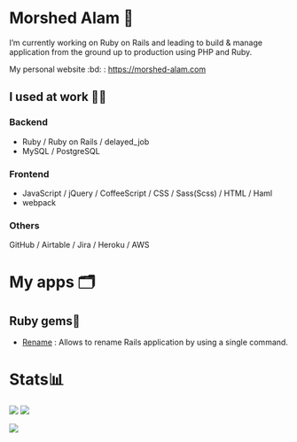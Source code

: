 # Morshed Alam 🙂

<!--
**morshedalam/morshedalam** is a ✨ _special_ ✨ repository because its `README.md` (this file) appears on your GitHub profile.

Here are some ideas to get you started:

- 🔭 I’m currently working on ...
- 🌱 I’m currently learning ...
- 👯 I’m looking to collaborate on ...
- 🤔 I’m looking for help with ...
- 💬 Ask me about ...
- 📫 How to reach me: ...
- 😄 Pronouns: ...
- ⚡ Fun fact: ...
-->

I’m currently working on Ruby on Rails and leading to build & manage application from the ground up to production using PHP and Ruby.

My personal website :bd: : https://morshed-alam.com

## I used at work 👩‍💻

### Backend
* Ruby / Ruby on Rails / delayed_job
* MySQL / PostgreSQL

### Frontend
* JavaScript / jQuery / CoffeeScript / CSS / Sass(Scss) / HTML / Haml
* webpack

### Others
GitHub / Airtable / Jira / Heroku / AWS

# My apps 🗂

## Ruby gems💎

* [Rename](https://github.com/morshedalam/rename) : Allows to rename Rails application by using a single command.

<!--
## Services🍩

* [@rails_study_bot](https://twitter.com/rails_study_bot) : This bot tweets rails methods and GitHub URLs.
* [@ruby_study_bot](https://twitter.com/ruby_study_bot) : This bot tweets Ruby methods and the corresponding pages of the reference manual.
* [multi-tab-markdown](https://madogiwa0124.github.io/multi-tab-markdown/) : markdown editor with multi tabbed functionality.
* [Dogfeeds](https://dogfeeds.herokuapp.com/) : This is a service that can compile Rss.

## Others🤖

* [my_rails_template](https://github.com/madogiwa0124/my_rails_template) : My application template for Ruby on Rails.
* [CameRuby](https://github.com/madogiwa0124/CameRuby) : camelCase🐫 + Ruby💎 = 🐫CameRuby💎.
* [webpack_study](https://github.com/madogiwa0124/webpack_study) : repository for webpack study.
* [JavaScriptGameExam](https://github.com/madogiwa0124/JavaScriptGameExam) : games made using JavaScript/TypeScript.
* [rails-heroku-terraform](https://github.com/madogiwa0124/rails-heroku-terraform) : terraform template for running Rails on Heroku.
-->
# Stats📊

![](https://github-profile-summary-cards.vercel.app/api/cards/stats?username=morshedalam&theme=default)
![](https://github-profile-summary-cards.vercel.app/api/cards/repos-per-language?username=morshedalam&theme=default)

![](https://github-profile-summary-cards.vercel.app/api/cards/profile-details?username=morshedalam&theme=default)
